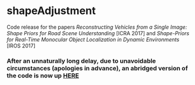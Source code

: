 # shapeAdjustment
Code release for the papers *Reconstructing Vehicles from a Single Image: Shape Priors for Road Scene Understanding* [ICRA 2017] and *Shape-Priors for Real-Time Monocular Object Localization in Dynamic Environments* [IROS 2017]

### After an unnaturally long delay, due to unavoidable circumstances (apologies in advance), an abridged version of the code is now up [HERE](https://github.com/krrish94/ICRA2017)
